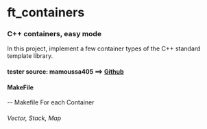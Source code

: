 # ft_containers


### C++ containers, easy mode



In this project, implement a few container types of the C++ standard template library.


#### tester source: mamoussa405 ==> [Github](https://github.com/mamoussa405/ft_containers_tests)



#### MakeFile

-- Makefile For each Container
###### Vector, Stack, Map

